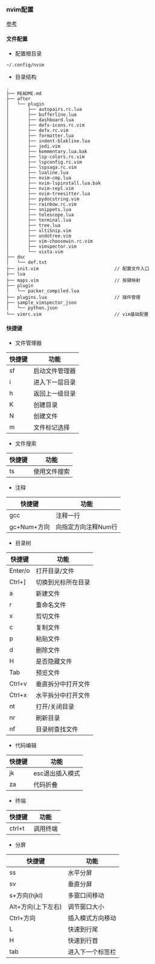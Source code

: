### nvim配置
[参考](https://www.cnblogs.com/SR-Program/p/15773546.html)

#### 文件配置

* 配置根目录

```shell
~/.config/nvim
```

* 目录结构
```shell
.
├── README.md
├── after
│   └── plugin
│       ├── autopairs.rc.lua
│       ├── bufferline.lua
│       ├── dashboard.lua
│       ├── defx-icons.rc.vim
│       ├── defx.rc.vim
│       ├── formatter.lua
│       ├── indent-blakline.lua
│       ├── jedi.vim
│       ├── kommentary.lua.bak
│       ├── lsp-colors.rc.vim
│       ├── lspconfig.rc.vim
│       ├── lspsaga.rc.vim
│       ├── lualine.lua
│       ├── nvim-cmp.lua
│       ├── nvim-lspinstall.lua.bak
│       ├── nvim-repl.vim
│       ├── nvim-treesitter.lua
│       ├── pydocstring.vim
│       ├── rainbow.rc.vim
│       ├── snippets.lua
│       ├── telescope.lua
│       ├── terminal.lua
│       ├── tree.lua
│       ├── ultiSnip.vim
│       ├── undotree.vim
│       ├── vim-choosewin.rc.vim
│       ├── vimspector.vim
│       └── vista.vim
├── doc
│   └── def.txt
├── init.vim                            // 配置文件入口
├── lua
├── maps.vim                            // 按键映射
├── plugin
│   └── packer_compiled.lua
├── plugins.lua                         // 插件管理
├── sample_vimspector_json
│   └── python.json
└── vimrc.vim                           // vim基础配置
```

#### 快捷键

* 文件管理器

| 快捷键 | 功能 |
|---| ---|
| sf | 启动文件管理器 |
| i | 进入下一层目录 |
| h | 返回上一级目录 |
| K | 创建目录 |
| N | 创建文件 |
| m | 文件标记选择 |

* 文件搜索

| 快捷键 | 功能 |
|---| ---|
| ts | 使用文件搜索 |

* 注释

| 快捷键 | 功能 |
|---| ---|
| gcc | 注释一行 |
| gc+Num+方向 | 向指定方向注释Num行 |

* 目录树

| 快捷键 | 功能 |
|---| ---|
| Enter/o | 打开目录/文件 |
| Ctrl+] | 切换到光标所在目录 |
| a | 新建文件 |
| r | 重命名文件 |
| x | 剪切文件 |
| c | 复制文件 |
| p | 粘贴文件 |
| d | 删除文件 |
| H | 是否隐藏文件 |
| Tab | 预览文件 |
| Ctrl+v | 垂直拆分中打开文件 |
| Ctrl+x | 水平拆分中打开文件 |
| nt | 打开/关闭目录 |
| nr | 刷新目录 |
| nf | 目录树查找文件 |

* 代码编辑

| 快捷键 | 功能 |
|---| ---|
| jk | esc退出插入模式 |
| za | 代码折叠 |

* 终端

| 快捷键 | 功能 |
|---| ---|
| ctrl+t | 调用终端 |

* 分屏

| 快捷键 | 功能 |
|---| ---|
| ss | 水平分屏 |
| sv | 垂直分屏 |
| s+方向(hjkl) | 多窗口间移动 |
| Alt+方向(上下左右) | 调节窗口大小 |
| Ctrl+方向 | 插入模式方向移动 |
| L | 快速到行尾 |
| H | 快速到行首 |
| tab | 进入下一个标签栏 |

